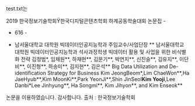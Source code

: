 test.txt는 

2019 한국정보기술학회Ÿ한국디지털콘텐츠학회 하계공동학술대회 논문집 -
- 616 -
* 남서울대학교 대학원 빅데이터인공지능학과 주임교수/사업단장
** 남서울대학교 대학원 빅데이터인공지능학과 석사과정학생
빅데이터 활용 및 사업을 위한 비식별화 전략
김정범*, 임채원**, 하재현**, 김문기**, 박연지**, 신진슬**, 김유지**, 이단비**,
이진형**, 하송미**, 김지현**, 김은석** Big Data Utilization and De-identification Strategy for Business
Kim JeongBeom*,Lim ChaeWon**,Ha JaeHyub**,Kim MoonKi**,Park YeonJi**,Shin JinSeol**Kim
Yooji**,Lee Danbi*Lee Jinhyung**, Ha Songmi**, Kim Jihyon**, and Kim Enseok**

논문을 이용하였습니다. 감사합니다.
출처 : 한국정보기술학회
